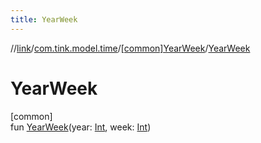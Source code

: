 ```yaml
---
title: YearWeek
---
```

//[link](../../../index.html)/[com.tink.model.time](../index.html)/[[common]YearWeek](index.html)/[YearWeek](-year-week.html)



# YearWeek



[common]\
fun [YearWeek](-year-week.html)(year: [Int](https://kotlinlang.org/api/latest/jvm/stdlib/kotlin/-int/index.html), week: [Int](https://kotlinlang.org/api/latest/jvm/stdlib/kotlin/-int/index.html))




